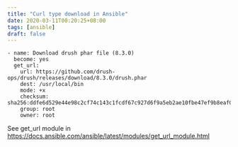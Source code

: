 ```yaml
---
title: "Curl type download in Ansible"
date: 2020-03-11T00:20:25+08:00
tags: [ansible]
draft: false
---
```


```
- name: Download drush phar file (8.3.0)
  become: yes
  get_url:
    url: https://github.com/drush-ops/drush/releases/download/8.3.0/drush.phar
    dest: /usr/local/bin
    mode: +x
    checksum: sha256:ddfe6d529e44e98c2cf74c143c1fcdf67c927d6f9a5eb2ae10fbe47ef9b8eaf0
    group: root
    owner: root
```

See get_url module in https://docs.ansible.com/ansible/latest/modules/get_url_module.html
